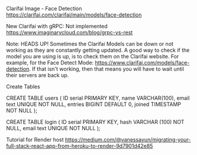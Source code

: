 Clarifai Image - Face Detection
https://clarifai.com/clarifai/main/models/face-detection

New Clarifai with gRPC: Not implemented
https://www.imaginarycloud.com/blog/grpc-vs-rest

Note:
HEADS UP! Sometimes the Clarifai Models can be down or not working as they are constantly getting updated. A good way to check if the model you are using is up, is to check them on the Clarifai website. For example, for the Face Detect Mode: https://www.clarifai.com/models/face-detection. If that isn't working, then that means you will have to wait until their servers are back up.

Create Tables

CREATE TABLE users (
ID serial PRIMARY KEY,
name VARCHAR(100),
email text UNIQUE NOT NULL,
entries BIGINT DEFAULT 0,
joined TIMESTAMP NOT NULL
);

CREATE TABLE login (
ID serial PRIMARY KEY,
hash VARCHAR (100) NOT NULL,
email text UNIQUE NOT NULL
);

Tutorial for Render host
https://medium.com/@vanessavun/migrating-your-full-stack-react-app-from-heroku-to-render-9d7901d42e85
